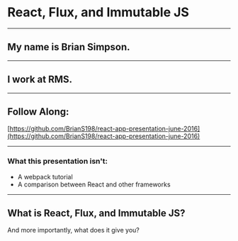 # React, Flux, and Immutable JS

---
## My name is Brian Simpson.

---
## I work at RMS.

---
## Follow Along:
[https://github.com/BrianS198/react-app-presentation-june-2016](https://github.com/BrianS198/react-app-presentation-june-2016)

---
### What this presentation isn't:
* A webpack tutorial <!-- .element: class="fragment" data-fragment-index="1" -->
* A comparison between React and other frameworks <!-- .element: class="fragment" data-fragment-index="2" -->

---
## What is React, Flux, and Immutable JS?
And more importantly, what does it give you?
